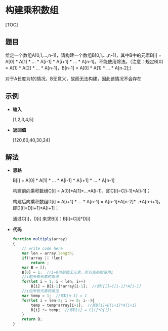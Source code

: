 # 构建乘积数组

[TOC]

## 题目

给定一个数组A[0,1,...,n-1]，请构建一个数组B[0,1,...,n-1]，其中B中的元素B[i] = A[0] \* A[1] \* ... \* A[i-1] \* A[i+1] \* ... \* A[n-1]。不能使用除法。（注意：规定B[0] = A[1] * A[2] * ... * A[n-1]，B[n-1] = A[0] * A[1] * ... * A[n-2];）

对于A长度为1的情况，B无意义，故而无法构建，因此该情况不会存在



## 示例

- **输入**

  [1,2,3,4,5]

- **返回值**

  [120,60,40,30,24]



## 解法

- **思路**

  B[i] = A[0] \* A[1] \* ... \* A[i-1] \* A[i+1] \* ... \* A[n-1]

  构建前向乘积数组C[i] = A[0]\*A[1]\*…\*A[i-1]，即C[i]=C[i-1]*A[i-1]；

  构建后向乘积数组D[i] = A[i+1] \* ... \* A[n-1] = A[n-1]\*A[n-2]\*…\*A[n-i+1]，即D[i]=D[i+1]*A[i+1]；

  通过C[i]，D[i] 来求B[i]：B[i]=C[i]*D[i]

- **代码**

  ```javascript
  function multiply(array)
  {
      // write code here
      var len = array.length;
      if(!array || !len)
          return ;
      var B = [];
      B[0] = 1;  //i=0时前面无元素，所以先初始设为1
      //i前所有元素的乘法
      for(let i = 1; i < len; i++)
          B[i] = B[i-1]*array[i-1];  //即C[i]=C[i-1]*A[i-1]
      //i后所有元素的乘法
      var temp = 1;  //即D[n-1] = 1
      for(let i = len-2; i >= 0; i--){
          temp = temp*array[i+1];  //即D[i]=D[i+1]*A[i+1]
          B[i] *= temp;  //即B[i] = C[i]*D[i];
      }
      return B;
  }
  ```

  